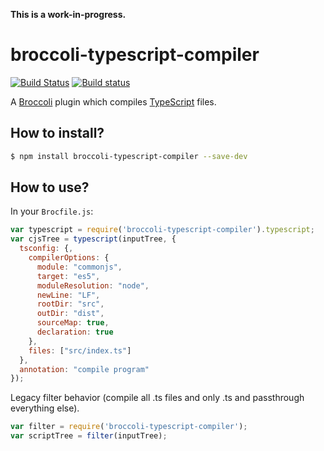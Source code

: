 **This is a work-in-progress.**

# broccoli-typescript-compiler

[![Build Status](https://travis-ci.org/tildeio/broccoli-typescript-compiler.svg?branch=master)](https://travis-ci.org/tildeio/broccoli-typescript-compiler)
[![Build status](https://ci.appveyor.com/api/projects/status/xg70wjppvd3l7e50?svg=true)](https://ci.appveyor.com/project/embercli/broccoli-typescript-compiler)


A [Broccoli](https://github.com/broccolijs/broccoli) plugin which
compiles [TypeScript](http://www.typescriptlang.org) files.

## How to install?

```sh
$ npm install broccoli-typescript-compiler --save-dev
```

## How to use?

In your `Brocfile.js`:

```js
var typescript = require('broccoli-typescript-compiler').typescript;
var cjsTree = typescript(inputTree, {
  tsconfig: {,
    compilerOptions: {
      module: "commonjs",
      target: "es5",
      moduleResolution: "node",
      newLine: "LF",
      rootDir: "src",
      outDir: "dist",
      sourceMap: true,
      declaration: true
    },
    files: ["src/index.ts"]
  },
  annotation: "compile program"
});
```
Legacy filter behavior (compile all .ts files and only .ts and
passthrough everything else).

```js
var filter = require('broccoli-typescript-compiler');
var scriptTree = filter(inputTree);
```
